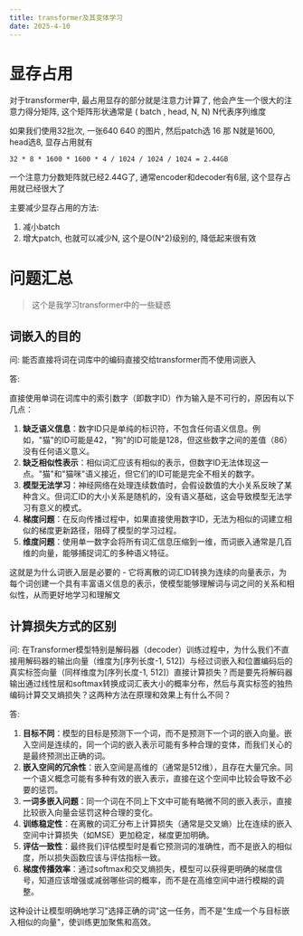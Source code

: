 ```yaml
---
title: transformer及其变体学习
date: 2025-4-10
---
```




# 显存占用

对于transformer中, 最占用显存的部分就是注意力计算了,  他会产生一个很大的注意力得分矩阵, 这个矩阵形状通常是 ( batch , head, N, N) N代表序列维度

如果我们使用32批次, 一张640 640 的图片, 然后patch选 16 那 N就是1600, head选8, 显存占用就有 

```
32 * 8 * 1600 * 1600 * 4 / 1024 / 1024 / 1024 = 2.44GB
```

一个注意力分数矩阵就已经2.44G了, 通常encoder和decoder有6层,  这个显存占用就已经很大了

主要减少显存占用的方法:

1. 减小batch
2. 增大patch, 也就可以减少N, 这个是O(N^2)级别的, 降低起来很有效



# 问题汇总

> 这个是我学习transformer中的一些疑惑

## 词嵌入的目的

问: 能否直接将词在词库中的编码直接交给transformer而不使用词嵌入

答:

直接使用单词在词库中的索引数字（即数字ID）作为输入是不可行的，原因有以下几点：

1. **缺乏语义信息**：数字ID只是单纯的标识符，不包含任何语义信息。例如，"猫"的ID可能是42，"狗"的ID可能是128，但这些数字之间的差值（86）没有任何语义意义。
2. **缺乏相似性表示**：相似词汇应该有相似的表示，但数字ID无法体现这一点。"猫"和"猫咪"语义接近，但它们的ID可能是完全不相关的数字。
3. **模型无法学习**：神经网络在处理连续数值时，会假设数值的大小关系反映了某种含义。但词汇ID的大小关系是随机的，没有语义基础，这会导致模型无法学习有意义的模式。
4. **梯度问题**：在反向传播过程中，如果直接使用数字ID，无法为相似的词建立相似的梯度更新路径，阻碍了模型的学习过程。
5. **维度问题**：使用单一数字会将所有词汇信息压缩到一维，而词嵌入通常是几百维的向量，能够捕捉词汇的多种语义特征。

这就是为什么词嵌入层是必要的 - 它将离散的词汇ID转换为连续的向量表示，为每个词创建一个具有丰富语义信息的表示，使模型能够理解词与词之间的关系和相似性，从而更好地学习和理解文

## 计算损失方式的区别

问: 在Transformer模型特别是解码器（decoder）训练过程中，为什么我们不直接用解码器的输出向量（维度为[序列长度-1, 512]）与经过词嵌入和位置编码后的真实标签向量（同样维度为[序列长度-1, 512]）直接计算损失？而是要先将解码器输出通过线性层和softmax转换成词汇表大小的概率分布，然后与真实标签的独热编码计算交叉熵损失？这两种方法在原理和效果上有什么不同？

答:

1. **目标不同**：模型的目标是预测下一个词，而不是预测下一个词的嵌入向量。嵌入空间是连续的，同一个词的嵌入表示可能有多种合理的变体，而我们关心的是最终预测出正确的词。
2. **嵌入空间的冗余性**：嵌入空间是高维的（通常是512维），且存在大量冗余。同一个语义概念可能有多种有效的嵌入表示，直接在这个空间中比较会导致不必要的惩罚。
3. **一词多嵌入问题**：同一个词在不同上下文中可能有略微不同的嵌入表示，直接比较嵌入向量会惩罚这种合理的变化。
4. **训练稳定性**：在离散的词汇分布上计算损失（通常是交叉熵）比在连续的嵌入空间中计算损失（如MSE）更加稳定，梯度更加明确。
5. **评估一致性**：最终我们评估模型时是看它预测词的准确性，而不是嵌入的相似度，所以损失函数应该与评估指标一致。
6. **梯度传播效率**：通过softmax和交叉熵损失，模型可以获得更明确的梯度信号，知道应该增强或减弱哪些词的概率，而不是在高维空间中进行模糊的调整。

这种设计让模型明确地学习"选择正确的词"这一任务，而不是"生成一个与目标嵌入相似的向量"，使训练更加聚焦和高效。